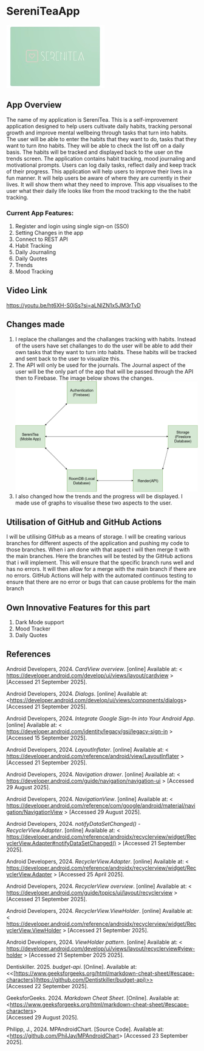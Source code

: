 # SereniTeaApp

![App Icon](images/AppIcon.jpg)

## App Overview 

The name of my application is SereniTea. This is a self-improvement  application designed to help users cultivate daily habits, tracking personal growth and improve mental wellbeing through tasks that turn into habits. The user will be able to enter the habits that they want to do, tasks that they want to turn itno habits. They will be able to check the list off on a daily basis. The habits will be tracked and displayed back to the user on the trends screen. The application contains habit tracking, mood journaling and motivational prompts. Users can log daily tasks, reflect daily and keep track of their progress. This application will help users to improve their lives in a fun manner. It will help users be aware of where they are currently in their lives. It will show them what they need to improve. This app visualises to the user what their daily life looks like from the mood tracking to the the habit tracking. 

### Current App Features: 

1.	Register and login using single sign-on (SSO)
2.	Setting Changes in the app
3.	Connect to REST API
4.	Habit Tracking
5.	Daily Journaling
6.	Daily Quotes
7.	Trends
8.	Mood Tracking

## Video Link
<https://youtu.be/ht6XH-S0jSs?si=aLNIZN1x5JM3rTvD>

## Changes made
1. I replace the challanges and the challanges tracking with habits. Instead of the users have set challanges to do the user will be able to add their own tasks that they want to turn into habits. These habits will be tracked and sent back to the user to visualize this.
2. The API will only be used for the journals. The Journal aspect of the user will be the only part of the app that will be passed through the API then to Firebase. The image below shows the changes. ![UML Diagram](images/umlEditImge.png)
3. I also changed how the trends and the progress will be displayed. I made use of graphs to visualise these two aspects to the user. 

## Utilisation of GitHub and GitHub Actions

I will be utilising GitHub as a means of storage. I will be creating various branches for different aspects of the application and pushing my code to those branches. When i am done with that aspect i will then merge it with the main branches. Here the branches will be tested by the GitHub actions that i will implement. This will ensure that the specific branch runs well and has no errors. It will then allow for a merge with the main branch if there are no errors. GitHub Actions will help with the automated continuos testing to ensure that there are no error or bugs that can cause problems for the main branch

## Own Innovative Features for this part

1. Dark Mode support
2. Mood Tracker
3. Daily Quotes

## References 

Android Developers, 2024. *CardView overview*. [online] Available at:
< <https://developer.android.com/develop/ui/views/layout/cardview> >
[Accessed 21 September 2025].

Android Developers, 2024. *Dialogs*. [online] Available at:
<<https://developer.android.com/develop/ui/views/components/dialogs>>
[Accessed 21 September 2025].

Android Developers, 2024. *Integrate Google Sign-In into Your Android App*. [online] Available at:
< <https://developer.android.com/identity/legacy/gsi/legacy-sign-in> >
[Accessed 15 September 2025].

Android Developers, 2024. *LayoutInflater*. [online] Available at:
< <https://developer.android.com/reference/android/view/LayoutInflater> >
[Accessed 21 September 2025].

Android Developers, 2024. *Navigation drawer*. [online] Available at:
< <https://developer.android.com/guide/navigation/navigation-ui> >
[Accessed 29 August 2025].

Android Developers, 2024. *NavigationView*. [online] Available at:
< <https://developer.android.com/reference/com/google/android/material/navigation/NavigationView> >
[Accessed 29 August 2025].

Android Developers, 2024. *notifyDataSetChanged() - RecyclerView.Adapter*. [online] Available at:
< <https://developer.android.com/reference/androidx/recyclerview/widget/RecyclerView.Adapter#notifyDataSetChanged()> >
[Accessed 21 September 2025].

Android Developers, 2024. *RecyclerView.Adapter*. [online] Available at:
< <https://developer.android.com/reference/androidx/recyclerview/widget/RecyclerView.Adapter> >
[Accessed 25 April 2025].

Android Developers, 2024. *RecyclerView overview*. [online] Available at:
< <https://developer.android.com/guide/topics/ui/layout/recyclerview> >
[Accessed 21 September 2025].

Android Developers, 2024. *RecyclerView.ViewHolder*. [online] Available at:
< <https://developer.android.com/reference/androidx/recyclerview/widget/RecyclerView.ViewHolder> >
[Accessed 21 September 2025].

Android Developers, 2024. *ViewHolder pattern*. [online] Available at:
< <https://developer.android.com/develop/ui/views/layout/recyclerview#view-holder> >
[Accessed 21 September 2025 2025].

Dentiskiller. 2025. *budget-api*. [Online]. Available at:  
<<[https://www.geeksforgeeks.org/html/markdown-cheat-sheet/#escape-characters](https://github.com/Dentistkiller/budget-api)>>  
[Accessed 22 September 2025].

GeeksforGeeks. 2024. *Markdown Cheat Sheet*. [Online]. Available at:  
<<https://www.geeksforgeeks.org/html/markdown-cheat-sheet/#escape-characters>>  
[Accessed 29 August 2025].

Philipp, J., 2024. MPAndroidChart. [Source Code]. Available at: 
<<https://github.com/PhilJay/MPAndroidChart>>
[Accessed 23 September 2025].

